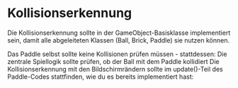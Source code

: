 # Kollisionserkennung

Die Kollisionserkennung sollte in der GameObject-Basisklasse implementiert sein, damit alle abgeleiteten Klassen (Ball, Brick, Paddle) sie nutzen können.

Das Paddle selbst sollte keine Kollisionen prüfen müssen - stattdessen:
Die zentrale Spiellogik sollte prüfen, ob der Ball mit dem Paddle kollidiert
Die Kollisionserkennung mit den Bildschirmrändern sollte im update()-Teil des Paddle-Codes stattfinden, wie du es bereits implementiert hast:

